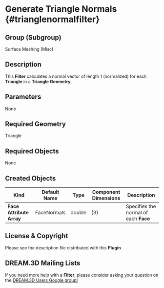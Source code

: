 Generate Triangle Normals {#trianglenormalfilter}
============

## Group (Subgroup) ##
Surface Meshing (Misc)

## Description ##
This **Filter** calculates a normal vector of length 1 (normalized) for each **Triangle** in a **Triangle Geometry**.

## Parameters ##
None

## Required Geometry ##
Triangle

## Required Objects ##
None

## Created Objects ##

| Kind | Default Name | Type | Component Dimensions | Description |
|------|--------------|------|----------------------|-------------|
| **Face Attribute Array**  | FaceNormals | double | (3) | Specifies the normal of each **Face** |


## License & Copyright ##

Please see the description file distributed with this **Plugin**

## DREAM.3D Mailing Lists ##

If you need more help with a **Filter**, please consider asking your question on the [DREAM.3D Users Google group!](https://groups.google.com/forum/?hl=en#!forum/dream3d-users)


